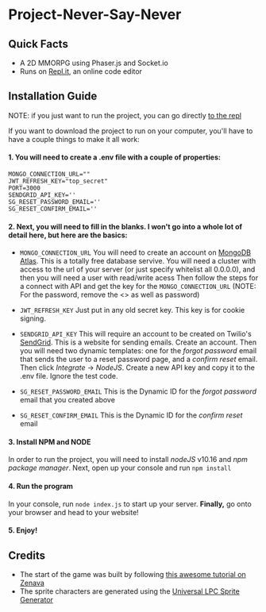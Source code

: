 # Project-Never-Say-Never
## Quick Facts
* A 2D MMORPG using Phaser.js and Socket.io
* Runs on [Repl.it](https://repl.it/~), an online code editor
## Installation Guide
  NOTE: if you just want to run the project, you can go directly [to the repl](https://repl.it/@AaronSmith8/MMORPG-Tutorial-with-Phaser)
  
  If you want to download the project to run on your computer, you'll have to have a couple things to make it all work:
  #### 1. You will need to create a .env file with a couple of properties:
    
    MONGO_CONNECTION_URL=""    
    JWT_REFRESH_KEY="top_secret"
    PORT=3000
    SENDGRID_API_KEY=''
    SG_RESET_PASSWORD_EMAIL=''
    SG_RESET_CONFIRM_EMAIL=''
  
  #### 2. Next, you will need to fill in the blanks. I won't go into a whole lot of detail here, but here are the basics:
   - ```MONGO_CONNECTION_URL``` You will need to create an account on [MongoDB Atlas](https://www.mongodb.com/cloud/atlas). This is a totally free database servive. 
     You will need a cluster with access to the url of your server (or just specify whitelist all 0.0.0.0), and then you will need a user with read/write acess
     Then follow the steps for a connect with API and get the key for the ```MONGO_CONNECTION_URL``` (NOTE: For the password, remove the <> as well as password)
    
   - ```JWT_REFRESH_KEY``` Just put in any old secret key. This key is for cookie signing.
    
   - ```SENDGRID_API_KEY``` This will require an account to be created on Twilio's [SendGrid](https://sendgrid.com/). This is a website for sending emails.
     Create an account. Then you will need two dynamic templates: one for the _forgot password_ email that sends the user to a reset password page, and a _confirm reset_ email.
     Then click _Integrate_ -> _NodeJS_. Create a new API key and copy it to the .env file. Ignore the test code.
  
   - ```SG_RESET_PASSWORD_EMAIL``` This is the Dynamic ID for the _forgot password_  email that you created above
    
   - ```SG_RESET_CONFIRM_EMAIL``` This is the Dynamic ID for the _confirm reset_ email
   
  #### 3. Install NPM and NODE
   In order to run the project, you will need to install _nodeJS_ v10.16 and _npm package manager_.
   Next, open up your console and run ```npm install```
   
  #### 4. Run the program
   In your console, run ```node index.js``` to start up your server. 
   __Finally,__ go onto your browser and head to your website!
  
  #### 5. Enjoy!
   
## Credits
* The start of the game was built by following [this awesome tutorial on Zenava](https://phasertutorials.com/how-to-create-a-phaser-3-mmorpg-part-1/?a=13) 
* The sprite characters are generated using the [Universal LPC Sprite Generator](http://gaurav.munjal.us/Universal-LPC-Spritesheet-Character-Generator/)


